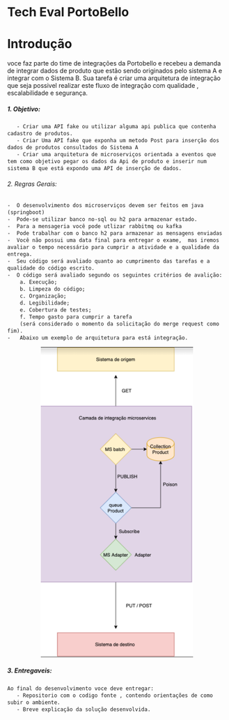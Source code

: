 
# Tech Eval PortoBello

# Introdução 
   voce faz parte do time de integrações da Portobello e recebeu a demanda de integrar dados de produto que estão sendo originados pelo sistema A e integrar com o Sistema B. 
   Sua tarefa é criar uma arquitetura de integração que seja possivel realizar este fluxo de integração com qualidade , escalabilidade e segurança. 

##### 1. Objetivo:
        
       - Criar uma API fake ou utilizar alguma api publica que contenha cadastro de produtos. 
       - Criar Uma API fake que exponha um metodo Post para inserção dos dados de produtos consultados do Sistema A
       - Criar uma arquitetura de microserviços orientada a eventos que tem como objetivo pegar os dados da Api de produto e inserir num sistema B que está expondo uma API de inserção de dados.
        
###### 2. Regras Gerais:

   
    -  O desenvolvimento dos microserviços devem ser feitos em java (springboot)
    -  Pode-se utilizar banco no-sql ou h2 para armazenar estado. 
    -  Para a mensageria você pode utlizar rabbitmq ou kafka
    -  Pode trabalhar com o banco h2 para armazenar as mensagens enviadas
    -  Você não possui uma data final para entregar o exame,  mas iremos avaliar o tempo necessário para cumprir a atividade e a qualidade da entrega. 
    -  Seu código será avaliado quanto ao cumprimento das tarefas e a qualidade do código escrito.
    -  O código será avaliado segundo os seguintes critérios de avalição:
        a. Execução;
        b. Limpeza do código;
        c. Organização;
        d. Legibilidade;
        e. Cobertura de testes;
        f. Tempo gasto para cumprir a tarefa 
        (será considerado o momento da solicitação do merge request como fim).
    -   Abaixo um exemplo de arquitetura para está integração.
    
   <p align="center">
  <img src="imagens/fluxo.jpg" width="350" title="Arquitetura de exemplo">
</p>
    
    
  ##### 3. Entregaveis:
    Ao final do desenvolvimento voce deve entregar: 
       - Repositorio com o codigo fonte , contendo orientações de como subir o ambiente. 
       - Breve explicação da solução desenvolvida. 
    
    
    

